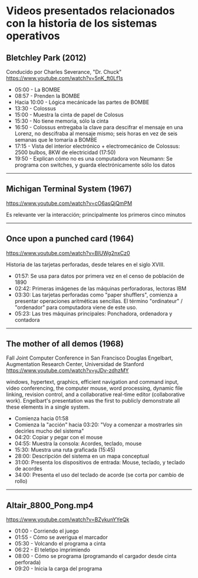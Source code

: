 # Videos presentados relacionados con la historia de los sistemas operativos

## Bletchley Park (2012)

Conducido por Charles Severance, "Dr. Chuck"
https://www.youtube.com/watch?v=5nK_ft0Lf1s

- 05:00 - La BOMBE
- 08:57 - Prenden la BOMBE
- Hacia 10:00 - Lógica mecánicade las partes de BOMBE
- 13:30 - Colossus
- 15:00 - Muestra la cinta de papel de Colosus
- 15:30 - No tiene memoria, sólo la cinta
- 16:50 - Colossus entregaba la clave para descifrar el mensaje en una
	Lorenz, no descifraba al mensaje mismo; seis horas en vez de
	seis semanas que le tomaría a BOMBE
- 17:15 - Vista del interior electrónico + electromecánico de Colossus:
    2500 bulbos, 8KW de electricidad (17:50)
- 19:50 - Explican cómo no es una computadora von Neumann: Se programa
   	con switches, y guarda electrónicamente sólo los datos

------------------------------------------------------------
## Michigan Terminal System (1967)

https://www.youtube.com/watch?v=cO6asQjQmPM

Es relevante ver la interacción; principalmente los primeros cinco
minutos

------------------------------------------------------------

## Once upon a punched card (1964)

https://www.youtube.com/watch?v=BlUWg2nxCz0

Historia de las tarjetas perforadas, desde telares en el siglo XVIII.
- 01:57: Se usa para datos por primera vez en el censo de población de 1890
- 02:42: Primeras imágenes de las máquinas perforadoras, lectoras IBM
- 03:30: Las tarjetas perforadas como "paper shufflers", comienza a
    presentar operaciones aritméticas sencillas. El término
    "ordinateur" / "ordenador" para computadora viene de este uso.
- 05:23: Las tres máquinas principales: Ponchadora, ordenadora y contadora

------------------------------------------------------------

## The mother of all demos (1968)

Fall Joint Computer Conference in San Francisco
Douglas Engelbart, Augmentation Research Center, Universidad de Stanford
https://www.youtube.com/watch?v=yJDv-zdhzMY

windows, hypertext, graphics, efficient navigation and command input,
video conferencing, the computer mouse, word processing, dynamic file
linking, revision control, and a collaborative real-time editor
(collaborative work). Engelbart's presentation was the first to
publicly demonstrate all these elements in a single system.

- Comienza hacia 01:58
- Comienza la "acción" hacia 03:20: "Voy a comenzar a mostrarles sin decirles mucho del sistema"
- 04:20: Copiar y pegar con el mouse
- 04:55: Muestra la consola: Acordes, teclado, mouse
- 15:30: Muestra una ruta graficada (15:45)
- 28:00: Descripción del sistema en un mapa conceptual
- 31:00: Presenta los dispositivos de entrada: Mouse, teclado, y teclado de acordes
- 34:00: Presenta el uso del teclado de acorde (se corta por cambio de rollo)

------------------------------------------------------------

## Altair_8800_Pong.mp4

https://www.youtube.com/watch?v=BZykunYYeQk

- 01:00 - Corriendo el juego
- 01:55 - Cómo se averigua el marcador
- 05:30 - Volcando el programa a cinta
- 06:22 - El teletipo imprimiendo
- 08:00 - Cómo se programa (programando el cargador desde cinta perforada)
- 09:20 - Inicia la carga del programa
